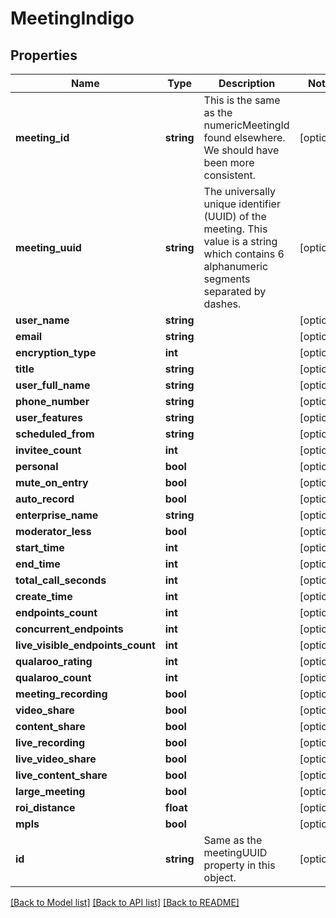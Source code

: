 # MeetingIndigo

## Properties
Name | Type | Description | Notes
------------ | ------------- | ------------- | -------------
**meeting_id** | **string** | This is the same as the numericMeetingId found elsewhere. We should have been more consistent. | [optional] 
**meeting_uuid** | **string** | The universally unique identifier (UUID) of the meeting. This value is a string which contains 6 alphanumeric segments separated by dashes. | [optional] 
**user_name** | **string** |  | [optional] 
**email** | **string** |  | [optional] 
**encryption_type** | **int** |  | [optional] 
**title** | **string** |  | [optional] 
**user_full_name** | **string** |  | [optional] 
**phone_number** | **string** |  | [optional] 
**user_features** | **string** |  | [optional] 
**scheduled_from** | **string** |  | [optional] 
**invitee_count** | **int** |  | [optional] 
**personal** | **bool** |  | [optional] 
**mute_on_entry** | **bool** |  | [optional] 
**auto_record** | **bool** |  | [optional] 
**enterprise_name** | **string** |  | [optional] 
**moderator_less** | **bool** |  | [optional] 
**start_time** | **int** |  | [optional] 
**end_time** | **int** |  | [optional] 
**total_call_seconds** | **int** |  | [optional] 
**create_time** | **int** |  | [optional] 
**endpoints_count** | **int** |  | [optional] 
**concurrent_endpoints** | **int** |  | [optional] 
**live_visible_endpoints_count** | **int** |  | [optional] 
**qualaroo_rating** | **int** |  | [optional] 
**qualaroo_count** | **int** |  | [optional] 
**meeting_recording** | **bool** |  | [optional] 
**video_share** | **bool** |  | [optional] 
**content_share** | **bool** |  | [optional] 
**live_recording** | **bool** |  | [optional] 
**live_video_share** | **bool** |  | [optional] 
**live_content_share** | **bool** |  | [optional] 
**large_meeting** | **bool** |  | [optional] 
**roi_distance** | **float** |  | [optional] 
**mpls** | **bool** |  | [optional] 
**id** | **string** | Same as the meetingUUID property in this object. | [optional] 

[[Back to Model list]](../README.md#documentation-for-models) [[Back to API list]](../README.md#documentation-for-api-endpoints) [[Back to README]](../README.md)


